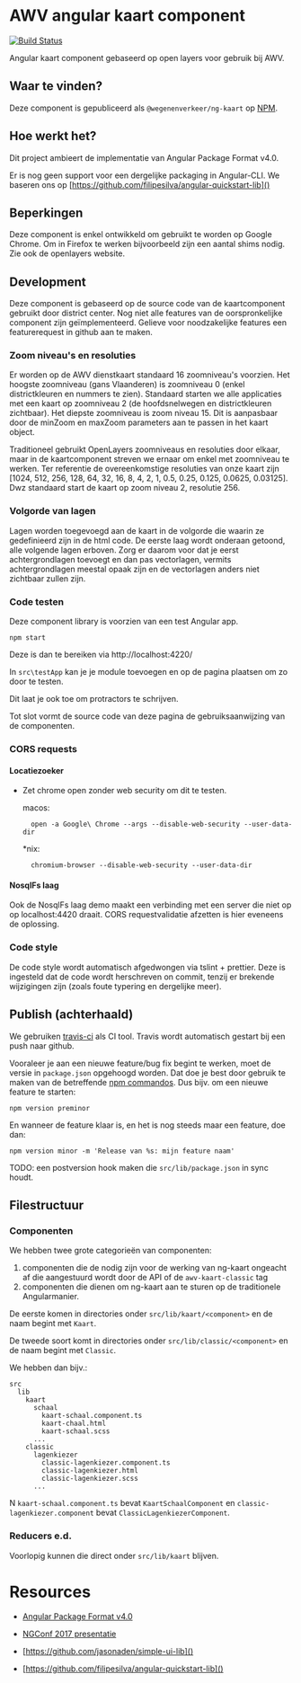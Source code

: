 # AWV angular kaart component

[![Build Status](https://travis-ci.org/WegenenVerkeer/ng-kaart.svg?branch=master)](https://travis-ci.org/WegenenVerkeer/ng-kaart)

Angular kaart component gebaseerd op open layers voor gebruik bij AWV.

## Waar te vinden?

Deze component is gepubliceerd als `@wegenenverkeer/ng-kaart` op [NPM](https://www.npmjs.com/package/@wegenenverkeer/ng-kaart).

## Hoe werkt het?

Dit project ambieert de implementatie van Angular Package Format v4.0.

Er is nog geen support voor een dergelijke packaging in Angular-CLI. We baseren ons op [https://github.com/filipesilva/angular-quickstart-lib]()

## Beperkingen

Deze component is enkel ontwikkeld om gebruikt te worden op Google Chrome. Om in Firefox te werken bijvoorbeeld zijn een aantal shims nodig. Zie ook de openlayers website.

## Development

Deze component is gebaseerd op de source code van de kaartcomponent gebruikt door district center.
Nog niet alle features van de oorspronkelijke component zijn geïmplementeerd. Gelieve voor noodzakelijke features een featurerequest in github aan te maken.

### Zoom niveau's en resoluties

Er worden op de AWV dienstkaart standaard 16 zoomniveau's voorzien.
Het hoogste zoomniveau (gans Vlaanderen) is zoomniveau 0 (enkel districtkleuren en nummers te zien).
Standaard starten we alle applicaties met een kaart op zoomniveau 2 (de hoofdsnelwegen en districtkleuren zichtbaar).
Het diepste zoomniveau is zoom niveau 15. Dit is aanpasbaar door de minZoom en maxZoom parameters aan te passen in het kaart object.

Traditioneel gebruikt OpenLayers zoomniveaus en resoluties door elkaar, maar in de kaartcomponent streven we ernaar om enkel met zoomniveau te werken.
Ter referentie de overeenkomstige resoluties van onze kaart zijn [1024, 512, 256, 128, 64, 32, 16, 8, 4, 2, 1, 0.5, 0.25, 0.125, 0.0625, 0.03125].
Dwz standaard start de kaart op zoom niveau 2, resolutie 256.

### Volgorde van lagen

Lagen worden toegevoegd aan de kaart in de volgorde die waarin ze gedefinieerd zijn in de html code. De eerste laag wordt onderaan getoond, alle volgende lagen erboven. Zorg
er daarom voor dat je eerst achtergrondlagen toevoegt en dan pas vectorlagen, vermits achtergrondlagen meestal
opaak zijn en de vectorlagen anders niet zichtbaar zullen zijn.

### Code testen

Deze component library is voorzien van een test Angular app.

    npm start

Deze is dan te bereiken via http://localhost:4220/

In `src\testApp` kan je je module toevoegen en op de pagina plaatsen om zo door te testen.

Dit laat je ook toe om protractors te schrijven.

Tot slot vormt de source code van deze pagina de gebruiksaanwijzing van de componenten.

### CORS requests

#### Locatiezoeker

* Zet chrome open zonder web security om dit te testen.

    macos:

        open -a Google\ Chrome --args --disable-web-security --user-data-dir

    *nix:

        chromium-browser --disable-web-security --user-data-dir

#### NosqlFs laag

Ook de NosqlFs laag demo maakt een verbinding met een server die niet op op localhost:4420 draait. CORS requestvalidatie afzetten is hier eveneens de oplossing.

### Code style

De code style wordt automatisch afgedwongen via tslint + prettier. Deze is ingesteld dat de code wordt herschreven on commit, tenzij er brekende wijzigingen zijn (zoals foute typering en dergelijke meer).

## Publish (achterhaald)

We gebruiken [travis-ci](https://travis-ci.org/WegenenVerkeer/ng-kaart) als CI tool.
Travis wordt automatisch gestart bij een push naar github.

Vooraleer je aan een nieuwe feature/bug fix begint te werken, moet de versie in `package.json` opgehoogd worden.
Dat doe je best door gebruik te maken van de betreffende [npm commandos](https://docs.npmjs.com/cli/version).
Dus bijv. om een nieuwe feature te starten:

    npm version preminor

En wanneer de feature klaar is, en het is nog steeds maar een feature, doe dan:

    npm version minor -m 'Release van %s: mijn feature naam'

TODO: een postversion hook maken die `src/lib/package.json` in sync houdt.

## Filestructuur

### Componenten

We hebben twee grote categorieën van componenten:
1. componenten die de nodig zijn voor de werking van ng-kaart ongeacht af die aangestuurd wordt door de API of de `awv-kaart-classic` tag
2. componenten die dienen om ng-kaart aan te sturen op de traditionele Angularmanier.

De eerste komen in directories onder `src/lib/kaart/<component>` en de naam begint met `Kaart`. 

De tweede soort komt in directories onder `src/lib/classic/<component>` en de naam begint met `Classic`.

We hebben dan bijv.:

```
src
  lib
    kaart
      schaal
        kaart-schaal.component.ts
        kaart-chaal.html
        kaart-schaal.scss
      ...
    classic
      lagenkiezer
        classic-lagenkiezer.component.ts
        classic-lagenkiezer.html
        classic-lagenkiezer.scss
      ...  
```
N
`kaart-schaal.component.ts` bevat `KaartSchaalComponent` en `classic-lagenkiezer.component` bevat `ClassicLagenkiezerComponent`.

### Reducers e.d.

Voorlopig kunnen die direct onder `src/lib/kaart` blijven.

# Resources

* [Angular Package Format v4.0](https://goo.gl/AMOU5G)
* [NGConf 2017 presentatie](https://www.youtube.com/watch?v=unICbsPGFIA)

* [https://github.com/jasonaden/simple-ui-lib]()
* [https://github.com/filipesilva/angular-quickstart-lib]()

